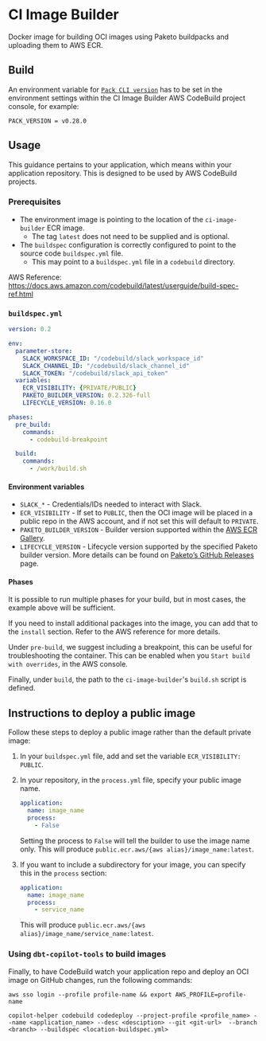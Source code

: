 # CI Image Builder

Docker image for building OCI images using Paketo buildpacks and uploading them to AWS ECR.

## Build

An environment variable for [`Pack CLI version`](https://github.com/buildpacks/pack/releases) has to be set in the environment settings within the CI Image Builder AWS CodeBuild project console, for example:

    PACK_VERSION = v0.28.0

## Usage

This guidance pertains to your application, which means within your application repository. This is designed to be used by AWS CodeBuild projects.

### Prerequisites

- The environment image is pointing to the location of the `ci-image-builder` ECR image.
  - The tag `latest` does not need to be supplied and is optional.
- The `buildspec` configuration is correctly configured to point to the source code `buildspec.yml` file.
  - This may point to a `buildspec.yml` file in a `codebuild` directory.

AWS Reference: https://docs.aws.amazon.com/codebuild/latest/userguide/build-spec-ref.html

### `buildspec.yml`

```yml
version: 0.2

env:
  parameter-store:
    SLACK_WORKSPACE_ID: "/codebuild/slack_workspace_id"
    SLACK_CHANNEL_ID: "/codebuild/slack_channel_id"
    SLACK_TOKEN: "/codebuild/slack_api_token"
  variables:
    ECR_VISIBILITY: {PRIVATE/PUBLIC}
    PAKETO_BUILDER_VERSION: 0.2.326-full
    LIFECYCLE_VERSION: 0.16.0

phases:
  pre_build:
    commands:
      - codebuild-breakpoint

  build:
    commands:
      - /work/build.sh
```

#### Environment variables

- `SLACK_*` - Credentials/IDs needed to interact with Slack.
- `ECR_VISIBILITY` - If set to `PUBLIC`, then the OCI image will be placed in a public repo in the AWS account, and if not set this will default to `PRIVATE`.
- `PAKETO_BUILDER_VERSION` - Builder version supported within the [AWS ECR Gallery](https://eu-west-2.console.aws.amazon.com/ecr/repositories/public/763451185160/paketobuildpacks/builder?region=eu-west-2).
- `LIFECYCLE_VERSION` - Lifecycle version supported by the specified Paketo builder version. More details can be found on [Paketo’s GitHub Releases](https://github.com/paketo-buildpacks/full-builder/releases) page.

#### Phases

It is possible to run multiple phases for your build, but in most cases, the example above will be sufficient.

If you need to install additional packages into the image, you can add that to the `install` section. Refer to the AWS reference for more details.

Under `pre-build`, we suggest including a breakpoint, this can be useful for troubleshooting the container. This can be enabled when you `Start build with overrides`, in the AWS console.

Finally, under `build`, the path to the `ci-image-builder`'s `build.sh` script is defined.  

## Instructions to deploy a public image

Follow these steps to deploy a public image rather than the default private image:

1. In your `buildspec.yml` file, add and set the variable `ECR_VISIBILITY: PUBLIC`.
2. In your repository, in the `process.yml` file, specify your public image name.

    ```yml
    application:
      name: image_name
      process:
        - False
    ```

    Setting the process to `False` will tell the builder to use the image name only. This will produce `public.ecr.aws/{aws alias}/image_name:latest`.

3. If you want to include a subdirectory for your image, you can specify this in the `process` section:

    ```yml
    application:
      name: image_name
      process:
        - service_name
    ```

    This will produce `public.ecr.aws/{aws alias}/image_name/service_name:latest`.

### Using `dbt-copilot-tools` to build images

Finally, to have CodeBuild watch your application repo and deploy an OCI image on GitHub changes, run the following commands:

```console
aws sso login --profile profile-name && export AWS_PROFILE=profile-name

copilot-helper codebuild codedeploy --project-profile <profile_name> --name <application_name> --desc <desciption> --git <git-url>  --branch <branch> --buildspec <location-buildspec.yml>
```
